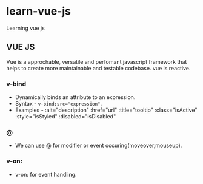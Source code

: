 # learn-vue-js
Learning vue js

## VUE JS
Vue is a approchable, versatile and perfomant javascript framework that helps to create more maintainable and testable codebase. vue is reactive.

### v-bind
- Dynamically binds an attribute to an expression.
- Syntax - `v-bind:src="expression"`.
- Examples - 
  :alt="description"
  :href="url"
  :title="tooltip"
  :class="isActive"
  :style="isStyled"
  :disabled="isDisabled"
### @
- We can use @ for modifier or event occuring(moveover,mouseup).

### v-on:
- v-on: for event handling.